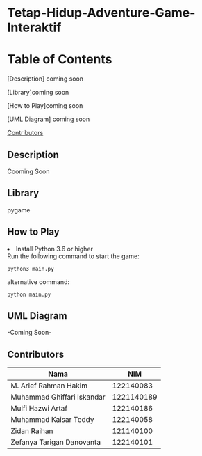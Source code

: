 # Tetap-Hidup-Adventure-Game-Interaktif

# Table of Contents
[Description] coming soon

[Library]coming soon

[How to Play]coming soon

[UML Diagram] coming soon

[Contributors](#contributors)

## Description
Cooming Soon

## Library
pygame

## How to Play
<li> Install Python 3.6 or higher</li>
Run the following command to start the game:

```
python3 main.py
```
alternative command:

```
python main.py
```
## UML Diagram
-Coming Soon-


## Contributors

| Nama | NIM | 
| ---- | --- | 
| M. Arief Rahman Hakim | 122140083 | 
| Muhammad Ghiffari Iskandar | 1221140189 | 
| Mulfi Hazwi Artaf | 122140186 | 
| Muhammad Kaisar Teddy | 122140058 |
| Zidan Raihan | 121140100 |
| Zefanya Tarigan Danovanta | 122140101 |